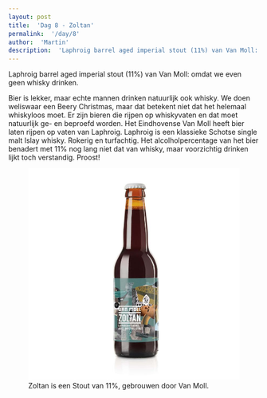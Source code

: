 ```yaml
---
layout: post
title:  'Dag 8 - Zoltan'
permalink:  '/day/8'
author:  'Martin'
description:  'Laphroig barrel aged imperial stout (11%) van Van Moll: omdat we even geen whisky drinken.'
---
```

<p class='intro'><span class='dropcap'>L</span>aphroig barrel aged imperial stout (11%) van Van Moll: omdat we even geen whisky drinken.</p>

Bier is lekker, maar echte mannen drinken natuurlijk ook whisky. We doen weliswaar een Beery Christmas, maar dat betekent niet dat het helemaal whiskyloos moet. Er zijn bieren die rijpen op whiskyvaten en dat moet natuurlijk ge- en beproefd worden. Het Eindhovense Van Moll heeft bier laten rijpen op vaten van Laphroig. Laphroig is een klassieke Schotse single malt Islay whisky. Rokerig en turfachtig. Het alcolholpercentage van het bier benadert met 11% nog lang niet dat van whisky, maar voorzichtig drinken lijkt toch verstandig. Proost!

<figure><img src='/assets/img/day_8.jpg' alt=''/> <figcaption>Zoltan is een Stout van 11%, gebrouwen door Van Moll.</figcaption></figure>
